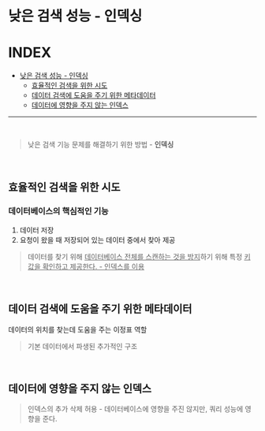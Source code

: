 # 낮은 검색 성능 - 인덱싱
# INDEX
- [낮은 검색 성능 - 인덱싱](./2_1_%EC%9D%B8%EB%8D%B1%EC%8B%B1.md)
    - [효율적인 검색을 위한 시도](#효율적인-검색을-위한-시도)
    - [데이터 검색에 도움을 주기 위한 메타데이터](#데이터-검색에-도움을-주기-위한-메타데이터)
    - [데이터에 영향을 주지 않는 인덱스](#데이터에-영향을-주지-않는-인덱스)

---
<br>

> 낮은 검색 기능 문제를 해결하기 위한 방법 - **인덱싱**

<br>

## 효율적인 검색을 위한 시도
### 데이터베이스의 핵심적인 기능 
1. 데이터 저장
2. 요청이 왔을 때 저장되어 있는 데이터 중에서 찾아 제공
> 데이터를 찾기 위해 <u>데이터베이스 전체를 스캔하는 것을 방지</u>하기 위해 특정 <u>키 값을 확인하고 제공한다. - 인덱스를 이용</u>

<br>

## 데이터 검색에 도움을 주기 위한 **메타데이터**
데이터의 위치를 찾는데 도움을 주는 이정표 역할
> 기본 데이터에서 파생된 추가적인 구조

<br>

## 데이터에 영향을 주지 않는 인덱스
> 인덱스의 추가 삭제 허용 - 데이터베이스에 영향을 주진 않지만, 쿼리 성능에 영향을 준다.

<br>

